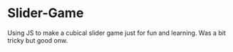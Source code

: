 # Slider-Game
Using JS to make a cubical slider game just for fun and learning. Was a bit tricky but good onw.
